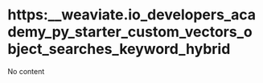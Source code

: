 # https:__weaviate.io_developers_academy_py_starter_custom_vectors_object_searches_keyword_hybrid
No content